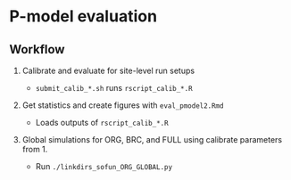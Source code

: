 # P-model evaluation

## Workflow

1. Calibrate and evaluate for site-level run setups
	- `submit_calib_*.sh` runs `rscript_calib_*.R`

2. Get statistics and create figures with `eval_pmodel2.Rmd`
 	- Loads outputs of `rscript_calib_*.R`

3. Global simulations for ORG, BRC, and FULL using calibrate parameters from 1.
	- Run `./linkdirs_sofun_ORG_GLOBAL.py`